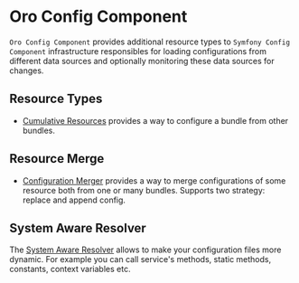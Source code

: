 Oro Config Component
====================

`Oro Config Component` provides additional resource types to `Symfony Config Component` infrastructure responsibles for loading configurations from different data sources and optionally monitoring these data sources for changes.

Resource Types
--------------

 - [Cumulative Resources](./Resources/doc/cumulative_resources.md) provides a way to configure a bundle from other bundles.

Resource Merge
--------------

 - [Configuration Merger](./Resources/doc/configuration_merger.md) provides a way to merge configurations of some resource both from one or many bundles. Supports two strategy: replace and append config.


System Aware Resolver
---------------------

The [System Aware Resolver](./Resources/doc/system_aware_resolver.md) allows to make your configuration files more dynamic. For example you can call service's methods, static methods, constants, context variables etc.
